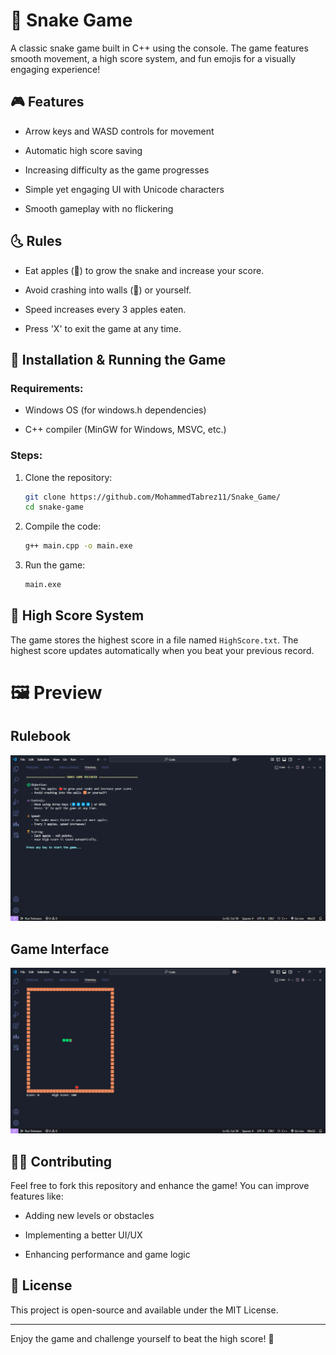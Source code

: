 # 🐍 Snake Game


A classic snake game built in C++ using the console. The game features smooth movement, a high score system, and fun emojis for a visually engaging experience!


## 🎮 Features

- Arrow keys and WASD controls for movement
  
- Automatic high score saving
  
- Increasing difficulty as the game progresses
  
- Simple yet engaging UI with Unicode characters
  
- Smooth gameplay with no flickering


## 🌜 Rules


- Eat apples (🍎) to grow the snake and increase your score.
  
- Avoid crashing into walls (🫡) or yourself.
  
- Speed increases every 3 apples eaten.
  
- Press 'X' to exit the game at any time.
  

## 🔧 Installation & Running the Game


### Requirements:


- Windows OS (for windows.h dependencies)
  
- C++ compiler (MinGW for Windows, MSVC, etc.)


### Steps:


1. Clone the repository:
   ```sh
   git clone https://github.com/MohammedTabrez11/Snake_Game/
   cd snake-game
   ```

2. Compile the code:
   ```sh
   g++ main.cpp -o main.exe
   ```

3. Run the game:
   ```sh
   main.exe
   ```

## 💾 High Score System


The game stores the highest score in a file named `HighScore.txt`. The highest score updates automatically when you beat your previous record.


# 🖼️ Preview


## Rulebook

![Game Interface Screenshot](preview.png)


## Game Interface

![Snake Game Rulebook](Snake_game.png)


## 👨‍💻 Contributing


Feel free to fork this repository and enhance the game! You can improve features like:


- Adding new levels or obstacles
  
- Implementing a better UI/UX
  
- Enhancing performance and game logic


## 📝 License

This project is open-source and available under the MIT License.

---

Enjoy the game and challenge yourself to beat the high score! 🚀

